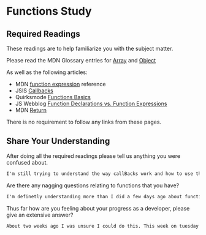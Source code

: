 # Functions Study

## Required Readings

These readings are to help familiarize you with the subject matter.

Please read the MDN Glossary entries for [Array](https://developer.mozilla.org/en-US/docs/Glossary/array) and [Object](https://developer.mozilla.org/en-US/docs/Glossary/Object)

As well as the following articles:

-   MDN [function expression](https://developer.mozilla.org/en-US/docs/Web/JavaScript/Reference/Operators/function) reference
-   JSIS [Callbacks](http://javascriptissexy.com/understand-javascript-callback-functions-and-use-them/)
-   Quirksmode [Functions Basics](http://www.quirksmode.org/js/function.html)
-   JS Webblog [Function Declarations vs. Function Expressions](https://javascriptweblog.wordpress.com/2010/07/06/function-declarations-vs-function-expressions/)
-   MDN [Return](https://developer.mozilla.org/en-US/docs/Web/JavaScript/Reference/Statements/return)

There is no requirement to follow any links from these pages.

## Share Your Understanding

After doing all the required readings please tell us anything you were confused about.

```md
I'm still trying to understand the way callBacks work and how to use them. although rereading has helped a bit.

```

Are there any nagging questions relating to functions that you have?

```md
I'm definetly understanding more than I did a few days ago about functions. But feel like I need more practice and some info on best practices regarding functions.

```

Thus far how are you feeling about your progress as a developer, please give
an extensive answer?

```md
About two weeks ago I was unsure I could do this. This week on tuesday I was feeling a bit discouraged trying to code some of the exercises. But today I'm optimistic, I was able to get the two excrecises in class done, the ATM and the other one (sorry its been a long week and my brain feels like a melted grilled cheese) I'm understanding the concepts and begining to be able to write the code correctly. YEAH ME!

```
